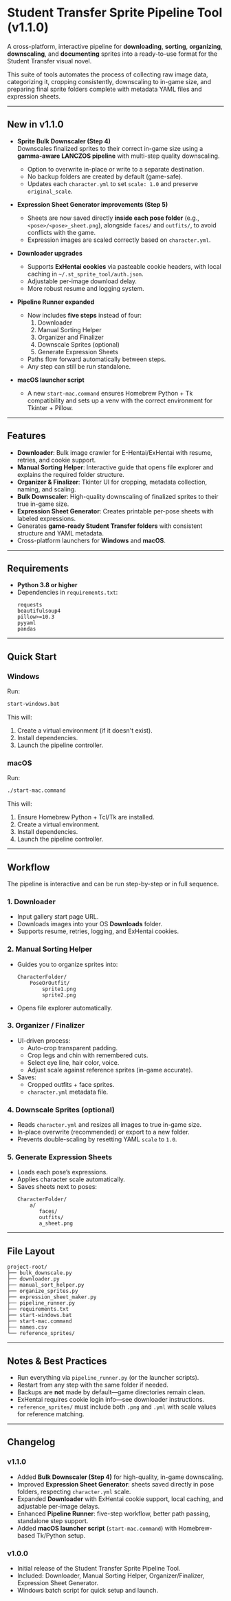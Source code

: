 # Student Transfer Sprite Pipeline Tool (v1.1.0)

A cross-platform, interactive pipeline for **downloading**, **sorting**, **organizing**, **downscaling**, and **documenting** sprites into a ready-to-use format for the Student Transfer visual novel.

This suite of tools automates the process of collecting raw image data, categorizing it, cropping consistently, downscaling to in-game size, and preparing final sprite folders complete with metadata YAML files and expression sheets.

---

## New in v1.1.0

* **Sprite Bulk Downscaler (Step 4)**  
  Downscales finalized sprites to their correct in-game size using a **gamma-aware LANCZOS pipeline** with multi-step quality downscaling.  
  - Option to overwrite in-place or write to a separate destination.  
  - No backup folders are created by default (game-safe).  
  - Updates each `character.yml` to set `scale: 1.0` and preserve `original_scale`.

* **Expression Sheet Generator improvements (Step 5)**  
  - Sheets are now saved directly **inside each pose folder** (e.g., `<pose>/<pose>_sheet.png`), alongside `faces/` and `outfits/`, to avoid conflicts with the game.  
  - Expression images are scaled correctly based on `character.yml`.

* **Downloader upgrades**  
  - Supports **ExHentai cookies** via pasteable cookie headers, with local caching in `~/.st_sprite_tool/auth.json`.  
  - Adjustable per-image download delay.  
  - More robust resume and logging system.

* **Pipeline Runner expanded**  
  - Now includes **five steps** instead of four:
    1. Downloader  
    2. Manual Sorting Helper  
    3. Organizer and Finalizer  
    4. Downscale Sprites (optional)  
    5. Generate Expression Sheets  
  - Paths flow forward automatically between steps.  
  - Any step can still be run standalone.

* **macOS launcher script**  
  - A new `start-mac.command` ensures Homebrew Python + Tk compatibility and sets up a venv with the correct environment for Tkinter + Pillow.

---

## Features

* **Downloader**: Bulk image crawler for E-Hentai/ExHentai with resume, retries, and cookie support.  
* **Manual Sorting Helper**: Interactive guide that opens file explorer and explains the required folder structure.  
* **Organizer & Finalizer**: Tkinter UI for cropping, metadata collection, naming, and scaling.  
* **Bulk Downscaler**: High-quality downscaling of finalized sprites to their true in-game size.  
* **Expression Sheet Generator**: Creates printable per-pose sheets with labeled expressions.  
* Generates **game-ready Student Transfer folders** with consistent structure and YAML metadata.  
* Cross-platform launchers for **Windows** and **macOS**.

---

## Requirements

* **Python 3.8 or higher**
* Dependencies in `requirements.txt`:
  ```
  requests
  beautifulsoup4
  pillow>=10.3
  pyyaml
  pandas
  ```

---

## Quick Start

### Windows
Run:
```bash
start-windows.bat
```
This will:
1. Create a virtual environment (if it doesn't exist).  
2. Install dependencies.  
3. Launch the pipeline controller.  

### macOS
Run:
```bash
./start-mac.command
```
This will:
1. Ensure Homebrew Python + Tcl/Tk are installed.  
2. Create a virtual environment.  
3. Install dependencies.  
4. Launch the pipeline controller.  

---

## Workflow

The pipeline is interactive and can be run step-by-step or in full sequence.

### 1. Downloader
* Input gallery start page URL.  
* Downloads images into your OS **Downloads** folder.  
* Supports resume, retries, logging, and ExHentai cookies.

### 2. Manual Sorting Helper
* Guides you to organize sprites into:
  ```
  CharacterFolder/
      PoseOrOutfit/
          sprite1.png
          sprite2.png
  ```
* Opens file explorer automatically.

### 3. Organizer / Finalizer
* UI-driven process:
  - Auto-crop transparent padding.  
  - Crop legs and chin with remembered cuts.  
  - Select eye line, hair color, voice.  
  - Adjust scale against reference sprites (in-game accurate).  
* Saves:
  - Cropped outfits + face sprites.  
  - `character.yml` metadata file.

### 4. Downscale Sprites (optional)
* Reads `character.yml` and resizes all images to true in-game size.  
* In-place overwrite (recommended) or export to a new folder.  
* Prevents double-scaling by resetting YAML `scale` to `1.0`.

### 5. Generate Expression Sheets
* Loads each pose’s expressions.  
* Applies character scale automatically.  
* Saves sheets next to poses:
  ```
  CharacterFolder/
      a/
         faces/
         outfits/
         a_sheet.png
  ```

---

## File Layout

```
project-root/
├── bulk_downscale.py
├── downloader.py
├── manual_sort_helper.py
├── organize_sprites.py
├── expression_sheet_maker.py
├── pipeline_runner.py
├── requirements.txt
├── start-windows.bat
├── start-mac.command
├── names.csv
└── reference_sprites/
```

---

## Notes & Best Practices

* Run everything via `pipeline_runner.py` (or the launcher scripts).  
* Restart from any step with the same folder if needed.  
* Backups are **not** made by default—game directories remain clean.  
* ExHentai requires cookie login info—see downloader instructions.  
* `reference_sprites/` must include both `.png` and `.yml` with scale values for reference matching.  

---

## Changelog

### v1.1.0
* Added **Bulk Downscaler (Step 4)** for high-quality, in-game downscaling.
* Improved **Expression Sheet Generator**: sheets saved directly in pose folders, respecting `character.yml` scale.
* Expanded **Downloader** with ExHentai cookie support, local caching, and adjustable per-image delays.
* Enhanced **Pipeline Runner**: five-step workflow, better path passing, standalone step support.
* Added **macOS launcher script** (`start-mac.command`) with Homebrew-based Tk/Python setup.

### v1.0.0
* Initial release of the Student Transfer Sprite Pipeline Tool.
* Included: Downloader, Manual Sorting Helper, Organizer/Finalizer, Expression Sheet Generator.
* Windows batch script for quick setup and launch.

